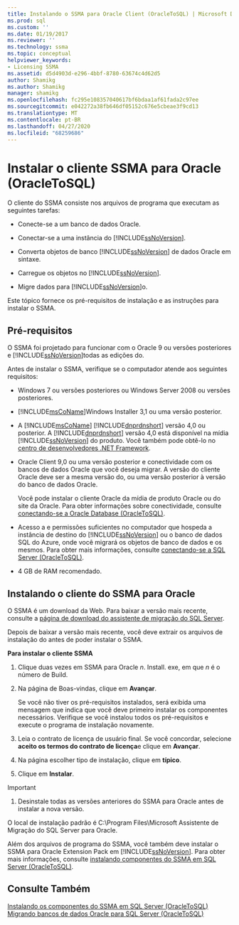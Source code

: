 ```yaml
---
title: Instalando o SSMA para Oracle Client (OracleToSQL) | Microsoft Docs
ms.prod: sql
ms.custom: ''
ms.date: 01/19/2017
ms.reviewer: ''
ms.technology: ssma
ms.topic: conceptual
helpviewer_keywords:
- Licensing SSMA
ms.assetid: d5d4903d-e296-4bbf-8780-63674c4d62d5
author: Shamikg
ms.author: Shamikg
manager: shamikg
ms.openlocfilehash: fc295e108357040617bf6bdaa1af61fada2c97ee
ms.sourcegitcommit: e042272a38fb646df05152c676e5cbeae3f9cd13
ms.translationtype: MT
ms.contentlocale: pt-BR
ms.lasthandoff: 04/27/2020
ms.locfileid: "68259686"
---
```

# <a name="installing-ssma-for-oracle-client-oracletosql"></a>Instalar o cliente SSMA para Oracle (OracleToSQL)
O cliente do SSMA consiste nos arquivos de programa que executam as seguintes tarefas:  
  
-   Conecte-se a um banco de dados Oracle.  
  
-   Conectar-se a uma instância do [!INCLUDE[ssNoVersion](../../includes/ssnoversion-md.md)].  
  
-   Converta objetos de banco [!INCLUDE[ssNoVersion](../../includes/ssnoversion-md.md)] de dados Oracle em sintaxe.  
  
-   Carregue os objetos no [!INCLUDE[ssNoVersion](../../includes/ssnoversion-md.md)].  
  
-   Migre dados para [!INCLUDE[ssNoVersion](../../includes/ssnoversion-md.md)]o.  
  
Este tópico fornece os pré-requisitos de instalação e as instruções para instalar o SSMA.  
  
## <a name="prerequisites"></a>Pré-requisitos  
O SSMA foi projetado para funcionar com o Oracle 9 ou versões posteriores e [!INCLUDE[ssNoVersion](../../includes/ssnoversion-md.md)]todas as edições do.  
  
Antes de instalar o SSMA, verifique se o computador atende aos seguintes requisitos:  
  
-   Windows 7 ou versões posteriores ou Windows Server 2008 ou versões posteriores.  
  
-   [!INCLUDE[msCoName](../../includes/msconame_md.md)]Windows Installer 3,1 ou uma versão posterior.  
  
-   A [!INCLUDE[msCoName](../../includes/msconame_md.md)] [!INCLUDE[dnprdnshort](../../includes/dnprdnshort_md.md)] versão 4,0 ou posterior. A [!INCLUDE[dnprdnshort](../../includes/dnprdnshort_md.md)] versão 4,0 está disponível na mídia [!INCLUDE[ssNoVersion](../../includes/ssnoversion-md.md)] do produto. Você também pode obtê-lo no [centro de desenvolvedores .NET Framework](https://go.microsoft.com/fwlink/?LinkId=48882).  
  
-   Oracle Client 9,0 ou uma versão posterior e conectividade com os bancos de dados Oracle que você deseja migrar. A versão do cliente Oracle deve ser a mesma versão do, ou uma versão posterior à versão do banco de dados Oracle.  
  
    Você pode instalar o cliente Oracle da mídia de produto Oracle ou do site da Oracle. Para obter informações sobre conectividade, consulte [conectando-se a Oracle Database &#40;OracleToSQL&#41;](../../ssma/oracle/connecting-to-oracle-database-oracletosql.md).  
  
-   Acesso a e permissões suficientes no computador que hospeda a instância de destino do [!INCLUDE[ssNoVersion](../../includes/ssnoversion-md.md)] ou o banco de dados SQL do Azure, onde você migrará os objetos de banco de dados e os mesmos. Para obter mais informações, consulte [conectando-se a SQL Server &#40;OracleToSQL&#41;](../../ssma/oracle/connecting-to-sql-server-oracletosql.md).  
  
-   4 GB de RAM recomendado.  
  
## <a name="installing-the-ssma-for-oracle-client"></a>Instalando o cliente do SSMA para Oracle  
O SSMA é um download da Web. Para baixar a versão mais recente, consulte a [página de download do assistente de migração do SQL Server](https://aka.ms/ssmafororacle).  
  
Depois de baixar a versão mais recente, você deve extrair os arquivos de instalação do antes de poder instalar o SSMA.  
  
**Para instalar o cliente SSMA**  
  
1.  Clique duas vezes em SSMA para Oracle *n*. Install. exe, em que *n* é o número de Build.  
  
2.  Na página de Boas-vindas, clique em **Avançar**.  
  
    Se você não tiver os pré-requisitos instalados, será exibida uma mensagem que indica que você deve primeiro instalar os componentes necessários. Verifique se você instalou todos os pré-requisitos e execute o programa de instalação novamente.  
  
3.  Leia o contrato de licença de usuário final. Se você concordar, selecione **aceito os termos do contrato de licença**e clique em **Avançar**.  
  
4.  Na página escolher tipo de instalação, clique em **típico**.  
  
5.  Clique em **Instalar**.  
  
> [!IMPORTANT]  
> 1.  Desinstale todas as versões anteriores do SSMA para Oracle antes de instalar a nova versão.  
  
O local de instalação padrão é C:\Program Files\Microsoft Assistente de Migração do SQL Server para Oracle.  
  
Além dos arquivos de programa do SSMA, você também deve instalar o SSMA para Oracle Extension Pack em [!INCLUDE[ssNoVersion](../../includes/ssnoversion-md.md)]. Para obter mais informações, consulte [instalando componentes do SSMA em SQL Server &#40;OracleToSQL&#41;](../../ssma/oracle/installing-ssma-components-on-sql-server-oracletosql.md).  
  
## <a name="see-also"></a>Consulte Também  
[Instalando os componentes do SSMA em SQL Server &#40;OracleToSQL&#41;](../../ssma/oracle/installing-ssma-components-on-sql-server-oracletosql.md)  
[Migrando bancos de dados Oracle para SQL Server &#40;OracleToSQL&#41;](../../ssma/oracle/migrating-oracle-databases-to-sql-server-oracletosql.md)  
  
